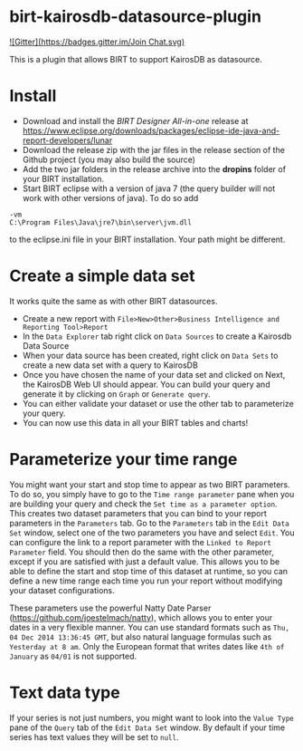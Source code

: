 birt-kairosdb-datasource-plugin
==================================
[![Gitter](https://badges.gitter.im/Join Chat.svg)](https://gitter.im/Kratos-ISE/birt-kairosdb-datasource-plugin?utm_source=badge&utm_medium=badge&utm_campaign=pr-badge&utm_content=badge)

This is a plugin that allows BIRT to support KairosDB as datasource.

# Install

- Download and install the <i>BIRT Designer All-in-one</i> release at https://www.eclipse.org/downloads/packages/eclipse-ide-java-and-report-developers/lunar
- Download the release zip with the jar files in the release section of the Github project (you may also build the source)
- Add the two jar folders in the release archive into the <b>dropins</b> folder of your BIRT installation.
- Start BIRT eclipse with a version of java 7 (the query builder will not work with other versions of java). To do so add
```
-vm
C:\Program Files\Java\jre7\bin\server\jvm.dll
```
to the eclipse.ini file in your BIRT installation. Your path might be different.

# Create a simple data set

It works quite the same as with other BIRT datasources.
- Create a new report with `File>New>Other>Business Intelligence and Reporting Tool>Report`
- In the `Data Explorer` tab right click on `Data Sources` to create a Kairosdb Data Source
- When your data source has been created, right click on `Data Sets` to create a new data set with a query to KairosDB
- Once you have chosen the name of your data set and clicked on Next, the KairosDB Web UI should appear. You can build your query and generate it by clicking on `Graph` or `Generate query`.
- You can either validate your dataset or use the other tab to parameterize your query.
- You can now use this data in all your BIRT tables and charts!

# Parameterize your time range

You might want your start and stop time to appear as two BIRT parameters. To do so, you simply have to go to the `Time range parameter` pane when you are building your query and check the `Set time as a parameter option`. This creates two dataset parameters that you can bind to your report parameters in the `Parameters` tab. Go to the `Parameters` tab in the `Edit Data Set` window, select one of the two parameters you have and select `Edit`. You can configure the link to a report parameter with the `Linked to Report Parameter` field. You should then do the same with the other parameter, except if you are satisfied with just a default value. This allows you to be able to define the start and stop time of this dataset at runtime, so you can define a new time range each time you run your report without modifying your dataset configurations.

These parameters use the powerful Natty Date Parser (https://github.com/joestelmach/natty), which allows you to enter your dates in a very flexible manner. You can use standard formats such as `Thu, 04 Dec 2014 13:36:45 GMT`, but also natural language formulas such as `Yesterday at 8 am`. Only the European format that writes dates like `4th of January` as `04/01` is not supported.

# Text data type

If your series is not just numbers, you might want to look into the `Value Type` pane of the `Query` tab of the `Edit Data Set` window. By default if your time series has text values they will be set to `null`.
